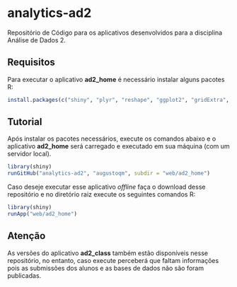 analytics-ad2
=============

Repositório de Código para os aplicativos desenvolvidos para a disciplina Análise de Dados 2.

Requisitos
----------
Para executar o aplicativo **ad2_home** é necessário instalar alguns pacotes R:
```R
install.packages(c("shiny", "plyr", "reshape", "ggplot2", "gridExtra", "boot", "ROCR"))
```

Tutorial
--------
Após instalar os pacotes necessários, execute os comandos abaixo e o aplicativo
**ad2_home** será carregado e executado em sua máquina (com um servidor local).

```R
library(shiny)
runGitHub("analytics-ad2", "augustoqm", subdir = "web/ad2_home")
```

Caso deseje executar esse aplicativo *offline* faça o download desse repositório
e no diretório raiz execute os seguintes comandos R:

```R
library(shiny)
runApp("web/ad2_home")
```

Atenção
-------
As versões do aplicativo **ad2_class** também estão disponíveis nesse repositório, 
no entanto, caso execute perceberá que faltam informações pois as submissões dos 
alunos e as bases de dados não são foram publicadas.